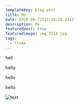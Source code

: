 ```yaml
---
templateKey: blog-post
title: Me
date: 2020-06-22T17:39:26.237Z
description: Me
featuredpost: true
featuredimage: img_7210.jpg
tags:
  - llake
---
```

hell 

hello 



hello 



hello

![text](img_7200.jpg "text")